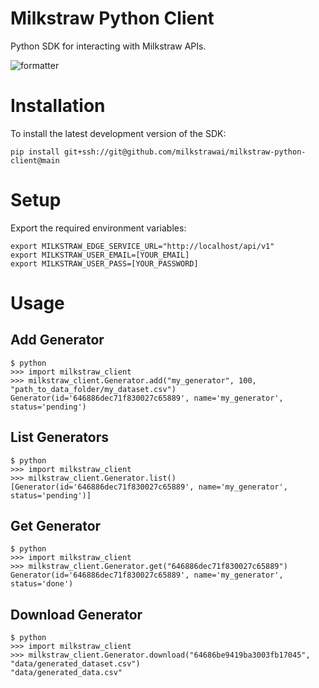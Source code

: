 # Milkstraw Python Client

Python SDK for interacting with Milkstraw APIs.

![formatter](https://github.com/milkstrawai/milkstraw-python-client/workflows/Formatter/badge.svg)

# Installation
To install the latest development version of the SDK:
``` shell
pip install git+ssh://git@github.com/milkstrawai/milkstraw-python-client@main
```

# Setup
Export the required environment variables:
``` shell
export MILKSTRAW_EDGE_SERVICE_URL="http://localhost/api/v1"
export MILKSTRAW_USER_EMAIL=[YOUR_EMAIL]
export MILKSTRAW_USER_PASS=[YOUR_PASSWORD]
```

# Usage
## Add Generator
``` shell
$ python
>>> import milkstraw_client
>>> milkstraw_client.Generator.add("my_generator", 100, "path_to_data_folder/my_dataset.csv")
Generator(id='646886dec71f830027c65889', name='my_generator', status='pending')
```

## List Generators
``` shell
$ python
>>> import milkstraw_client
>>> milkstraw_client.Generator.list()
[Generator(id='646886dec71f830027c65889', name='my_generator', status='pending')]
```

## Get Generator
``` shell
$ python
>>> import milkstraw_client
>>> milkstraw_client.Generator.get("646886dec71f830027c65889")
Generator(id='646886dec71f830027c65889', name='my_generator', status='done')
```

## Download Generator
``` shell
$ python
>>> import milkstraw_client
>>> milkstraw_client.Generator.download("64686be9419ba3003fb17045", "data/generated_dataset.csv")
"data/generated_data.csv"
```
